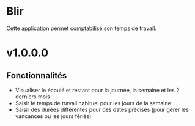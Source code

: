 # Blir

Cette application permet comptabilisé son temps de travail.

# v1.0.0.0
## Fonctionnalités
* Visualiser le écoulé et restant pour la journée, la semaine et les 2 derniers mois
* Saisir le temps de travail habituel pour les jours de la semaine
* Saisir des durées différentes pour des dates précises (pour gérer les vancances ou les jours fériés)
